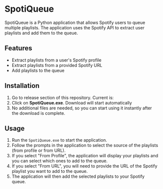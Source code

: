 # SpotiQueue

SpotiQueue is a Python application that allows Spotify users to queue multiple playlists. The application uses the Spotify API to extract user playlists and add them to the queue.

## Features

- Extract playlists from a user's Spotify profile
- Extract playlists from a provided Spotify URL
- Add playlists to the queue

## Installation

1. Go to release section of this repository. Current is:
2. Click on **SpotiQueue.exe**. Download will start automatically
3. No additional files are needed, so you can start using it instantly after the download is complete.

## Usage

1. Run the `SpotiQueue.exe` to start the application.
2. Follow the prompts in the application to select the source of the playlists (from profile or from URL).
3. If you select "From Profile", the application will display your playlists and you can select which ones to add to the queue.
4. If you select "From URL", you will need to provide the URL of the Spotify playlist you want to add to the queue.
5. The application will then add the selected playlists to your Spotify queue.